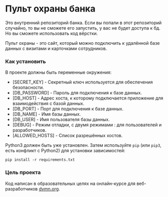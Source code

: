 # Пульт охраны банка

Это внутренний репозиторий банка. Если вы попали в этот репозиторий случайно, то вы не сможете его запустить, у вас не будет доступа к бд. Но вы сможете использовать код вёрстки.

Пульт охраны - это сайт, который можно подключить к удалённой базе данных с визитами и карточками сотрудников.

### Как установить

В проекте должны быть переменные окружения:

* [SECRET_KEY] - Секретный ключ используется для обеспечения безопасности.
* [DB_PASSWORD] - Пароль для подключения к базе данных.
* [DB_HOST] - Адрес хоста, к которому подключается приложение для взаимодействия с базой данных.
* [DB_PORT] - Порт для подключения к базе данных.
* [DB_NAME] - Имя базы данных.
* [DB_USER] - Имя пользователя базы данных.
* [DEBUG] - Режим отладки, с двумя режимами : для пользователей и разработчиков.
* [ALLOWED_HOSTS] - Список разрешённых хостов.


Python3 должен быть уже установлен. 
Затем используйте `pip` (или `pip3`, есть конфликт с Python2) для установки зависимостей:
```
pip install -r requirements.txt
```

### Цель проекта

Код написан в образовательных целях на онлайн-курсе для веб-разработчиков [dvmn.org](https://dvmn.org/).
